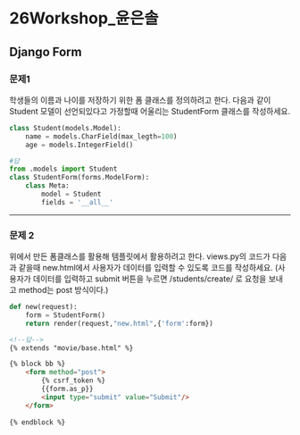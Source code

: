 # 26Workshop_윤은솔

## Django Form

### 문제1

학생들의 이름과 나이를 저장하기 위한 폼 클래스를 정의하려고 한다. 다음과 같이 Student 모델이 선언되있다고 가정할때 어울리는 StudentForm 클래스를 작성하세요. 

```python
class Student(models.Model):
    name = models.CharField(max_legth=100)
    age = models.IntegerField()
```

```python
#답
from .models import Student
class StudentForm(forms.ModelForm):
    class Meta:
        model = Student
        fields = '__all__'
```

---

### 문제 2

위에서 만든 폼클래스를 활용해 템플릿에서 활용하려고 한다. views.py의 코드가 다음 과 같을때 new.html에서 사용자가 데이터를 입력할 수 있도록 코드를 작성하세요. (사용자가 데이터를 입력하고 submit 버튼을 누르면 /students/create/ 로 요청을 보내 고 method는 post 방식이다.)

```python
def new(request):
    form = StudentForm()
    return render(request,"new.html",{'form':form})
```

```html
<!--답-->
{% extends "movie/base.html" %}

{% block bb %}
    <form method="post">
        {% csrf_token %}
        {{form.as_p}}
        <input type="submit" value="Submit"/>
    </form>
    
{% endblock %}
```

